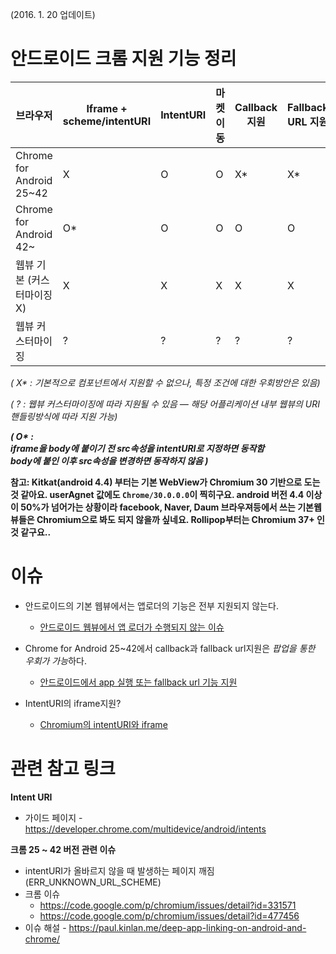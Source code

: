 (2016. 1. 20 업데이트)
# 안드로이드 크롬 지원 기능 정리

| 브라우저                   | Iframe + scheme/intentURI | IntentURI | 마켓 이동 | Callback 지원 | Fallback URL 지원 |
|---------------------------|------------------------|------------|---------|--------------|------------------|
| Chrome for Android 25~42  | X                      | O          | O       | X*           | X*               |
| Chrome for Android 42~    | O*                      | O          | O       | O            | O                |
| 웹뷰 기본 (커스터마이징X)     | X                      | X          | X       | X            | X                |
| 웹뷰 커스터마이징            | ?                       | ?         | ?        | ?           | ?                |

_( X* : 기본적으로 컴포넌트에서 지원할 수 없으나, 특정 조건에 대한 우회방안은 있음)_

_( ? : 웹뷰 커스터마이징에 따라 지원될 수 있음 — 해당 어플리케이션 내부 웹뷰의 URI 핸들링방식에 따라 지원 가능)_

___( O* : <br> iframe을 body에 붙이기 전 src속성을 intentURI로 지정하면 동작함 <br> body에 붙인 이후 src속성을 변경하면 동작하지 않음 )___


**참고: Kitkat(android 4.4) 부터는 기본 WebView가 Chromium 30 기반으로 도는 것 같아요. userAgnet 값에도 `Chrome/30.0.0.0`이 찍히구요. android 버전 4.4 이상이 50%가 넘어가는 상황이라 facebook, Naver, Daum 브라우져등에서 쓰는 기본웹뷰들은 Chromium으로 봐도 되지 않을까 싶네요. Rollipop부터는 Chromium 37+ 인 것 같구요..**
# 이슈

* 안드로이드의 기본 웹뷰에서는 앱로더의 기능은 전부 지원되지 않는다.
  * [안드로이드 웹뷰에서 앱 로더가 수행되지 않는 이슈](https://github.com/nhnent/tui.component.m-app-loader/wiki/%EC%95%88%EB%93%9C%EB%A1%9C%EC%9D%B4%EB%93%9C-%EC%9B%B9%EB%B7%B0%EC%97%90%EC%84%9C-%EC%95%B1%EB%A1%9C%EB%8D%94%EA%B0%80-%EC%88%98%ED%96%89%EB%90%98%EC%A7%80-%EC%95%8A%EB%8A%94-%EC%9D%B4%EC%8A%88)

* Chrome for Android 25~42에서 callback과 fallback url지원은 *팝업을 통한 우회가 가능*하다.
  * [안드로이드에서 app 실행 또는 fallback url 기능 지원](https://github.com/nhnent/tui.component.m-app-loader/wiki/%EC%95%88%EB%93%9C%EB%A1%9C%EC%9D%B4%EB%93%9C-APP-%EC%8B%A4%ED%96%89-%EB%98%90%EB%8A%94-%ED%8A%B9%EC%A0%95-url%EB%A1%9C-%ED%8E%98%EC%9D%B4%EC%A7%80-%EC%9D%B4%EB%8F%99)

* IntentURI의 iframe지원?
  * [Chromium의 intentURI와 iframe](https://github.com/nhnent/tui.component.m-app-loader/wiki/Chromium%EC%9D%98-intentURI%EC%99%80-iframe)

# 관련 참고 링크

**Intent URI**
* 가이드 페이지 - https://developer.chrome.com/multidevice/android/intents

**크롬 25 ~ 42 버전 관련 이슈**
* intentURI가 올바르지 않을 때 발생하는 페이지 깨짐(ERR_UNKNOWN_URL_SCHEME)
* 크롬 이슈
  * https://code.google.com/p/chromium/issues/detail?id=331571
  * https://code.google.com/p/chromium/issues/detail?id=477456
* 이슈 해설 - https://paul.kinlan.me/deep-app-linking-on-android-and-chrome/
